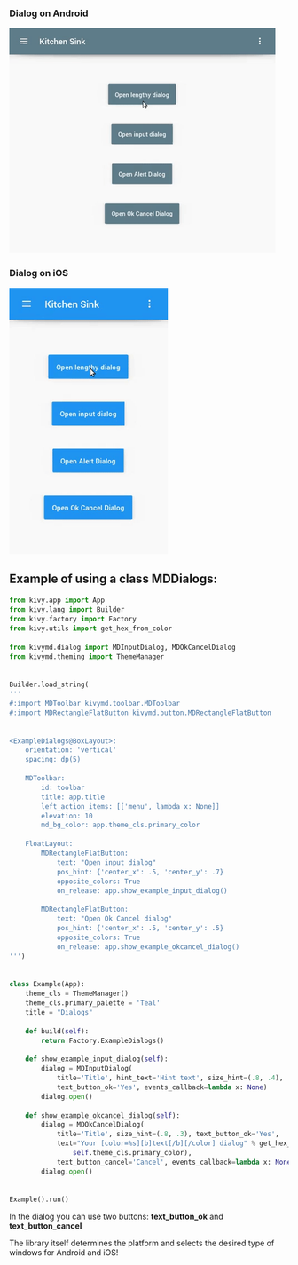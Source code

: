 ### Dialog on Android
![useranimationcard.gif](https://github.com/HeaTTheatR/KivyMD-data/blob/master/gallery/dialog.gif)

### Dialog on iOS
![useranimationcard.gif](https://github.com/HeaTTheatR/KivyMD-data/blob/master/gallery/dialog_ios.gif)
## Example of using a class MDDialogs:

```python
from kivy.app import App
from kivy.lang import Builder
from kivy.factory import Factory
from kivy.utils import get_hex_from_color

from kivymd.dialog import MDInputDialog, MDOkCancelDialog
from kivymd.theming import ThemeManager


Builder.load_string(
'''
#:import MDToolbar kivymd.toolbar.MDToolbar
#:import MDRectangleFlatButton kivymd.button.MDRectangleFlatButton


<ExampleDialogs@BoxLayout>:
    orientation: 'vertical'
    spacing: dp(5)

    MDToolbar:
        id: toolbar
        title: app.title
        left_action_items: [['menu', lambda x: None]]
        elevation: 10
        md_bg_color: app.theme_cls.primary_color

    FloatLayout:
        MDRectangleFlatButton:
            text: "Open input dialog"
            pos_hint: {'center_x': .5, 'center_y': .7}
            opposite_colors: True
            on_release: app.show_example_input_dialog()

        MDRectangleFlatButton:
            text: "Open Ok Cancel dialog"
            pos_hint: {'center_x': .5, 'center_y': .5}
            opposite_colors: True
            on_release: app.show_example_okcancel_dialog()
''')


class Example(App):
    theme_cls = ThemeManager()
    theme_cls.primary_palette = 'Teal'
    title = "Dialogs"

    def build(self):
        return Factory.ExampleDialogs()

    def show_example_input_dialog(self):
        dialog = MDInputDialog(
            title='Title', hint_text='Hint text', size_hint=(.8, .4),
            text_button_ok='Yes', events_callback=lambda x: None)
        dialog.open()

    def show_example_okcancel_dialog(self):
        dialog = MDOkCancelDialog(
            title='Title', size_hint=(.8, .3), text_button_ok='Yes',
            text="Your [color=%s][b]text[/b][/color] dialog" % get_hex_from_color(
                self.theme_cls.primary_color),
            text_button_cancel='Cancel', events_callback=lambda x: None)
        dialog.open()


Example().run()
```

In the dialog you can use two buttons:
**text_button_ok** and **text_button_cancel**

The library itself determines the platform and selects the desired type of windows for Android and iOS!